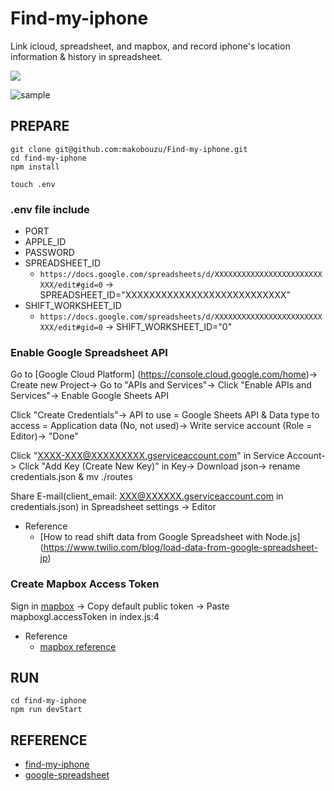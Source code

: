 # Find-my-iphone
Link icloud, spreadsheet, and mapbox, and record iphone's location information &amp; history in spreadsheet.  

<img src="https://img.shields.io/badge/Chrome-Passing-gre.svg?logo=Google%20Chrome&amp;style=plastic">

![sample](img/sample.png "sample.png")

## PREPARE
```
git clone git@github.com:makobouzu/Find-my-iphone.git
cd find-my-iphone
npm install
```

```
touch .env
```
### .env file include
+ PORT
+ APPLE_ID
+ PASSWORD
+ SPREADSHEET_ID
  + `https://docs.google.com/spreadsheets/d/XXXXXXXXXXXXXXXXXXXXXXXXXXX/edit#gid=0` -> SPREADSHEET_ID="XXXXXXXXXXXXXXXXXXXXXXXXXXX"
+ SHIFT_WORKSHEET_ID 
  + `https://docs.google.com/spreadsheets/d/XXXXXXXXXXXXXXXXXXXXXXXXXXX/edit#gid=0` -> SHIFT_WORKSHEET_ID="0"

### Enable Google Spreadsheet API  
Go to [Google Cloud Platform] (https://console.cloud.google.com/home)-> Create new Project-> Go to "APIs and Services"-> Click "Enable APIs and Services"-> Enable Google Sheets API

Click "Create Credentials"-> API to use = Google Sheets API & Data type to access = Application data (No, not used)-> Write service account (Role = Editor)-> "Done" 

Click "XXXX-XXX@XXXXXXXXX.gserviceaccount.com" in Service Account-> Click "Add Key (Create New Key)" in Key-> Download json-> rename credentials.json & mv ./routes

Share E-mail(client_email: XXX@XXXXXX.gserviceaccount.com in credentials.json) in Spreadsheet settings -> Editor

* Reference
   * [How to read shift data from Google Spreadsheet with Node.js] (https://www.twilio.com/blog/load-data-from-google-spreadsheet-jp)

### Create Mapbox Access Token  
Sign in [mapbox](https://account.mapbox.com/auth/signin/) -> Copy default public token -> Paste mapboxgl.accessToken in index.js:4

* Reference
  * [mapbox reference](https://docs.mapbox.com/help/getting-started/access-tokens/)  

## RUN
```
cd find-my-iphone
npm run devStart
```

## REFERENCE
* [find-my-iphone](https://www.npmjs.com/package/find-my-iphone)
* [google-spreadsheet](https://www.npmjs.com/package/google-spreadsheet)
